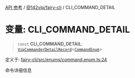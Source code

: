 [API 参考](../../../index.md) / [@142vip/fairy-cli](../index.md) / CLI\_COMMAND\_DETAIL

# 变量: CLI\_COMMAND\_DETAIL

> `const` **CLI\_COMMAND\_DETAIL**: [`VipCommanderDetailRecord`](../../utils/type-aliases/VipCommanderDetailRecord.md)\<[`CommandEnum`](../enumerations/CommandEnum.md)\>

定义于: [fairy-cli/src/enums/command.enum.ts:24](https://github.com/142vip/core-x/blob/bdff6769b69266ddfe7392709afaa643b39c00f4/packages/fairy-cli/src/enums/command.enum.ts#L24)

命令详细信息
